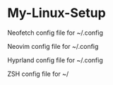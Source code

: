 # My-Linux-Setup
		
Neofetch config file for ~/.config

Neovim config file for ~/.config

Hyprland config file for ~/.config

ZSH config file for ~/ 
